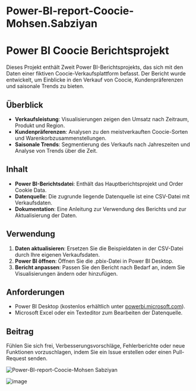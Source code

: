 # Power-BI-report-Coocie-Mohsen.Sabziyan

# Power BI Coocie Berichtsprojekt

Dieses Projekt enthält Zweit Power BI-Berichtsprojekts, das sich mit den Daten einer fiktiven Coocie-Verkaufsplattform befasst. Der Bericht wurde entwickelt, um Einblicke in den Verkauf von Coocie, Kundenpräferenzen und saisonale Trends zu bieten.

## Überblick

- **Verkaufsleistung**: Visualisierungen zeigen den Umsatz nach Zeitraum, Produkt und Region.
- **Kundenpräferenzen**: Analysen zu den meistverkauften Coocie-Sorten und Warenkorbzusammenstellungen.
- **Saisonale Trends**: Segmentierung des Verkaufs nach Jahreszeiten und Analyse von Trends über die Zeit.

## Inhalt

- **Power BI-Berichtsdatei**: Enthält das Hauptberichtsprojekt und Order Cookie Data.
- **Datenquelle**: Die zugrunde liegende Datenquelle ist eine CSV-Datei mit Verkaufsdaten.
- **Dokumentation**: Eine Anleitung zur Verwendung des Berichts und zur Aktualisierung der Daten.

## Verwendung

1. **Daten aktualisieren**: Ersetzen Sie die Beispieldaten in der CSV-Datei durch Ihre eigenen Verkaufsdaten.
2. **Power BI öffnen**: Öffnen Sie die .pbix-Datei in Power BI Desktop.
3. **Bericht anpassen**: Passen Sie den Bericht nach Bedarf an, indem Sie Visualisierungen ändern oder hinzufügen.

## Anforderungen

- Power BI Desktop (kostenlos erhältlich unter [powerbi.microsoft.com](https://powerbi.microsoft.com/)).
- Microsoft Excel oder ein Texteditor zum Bearbeiten der Datenquelle.

## Beitrag

Fühlen Sie sich frei, Verbesserungsvorschläge, Fehlerberichte oder neue Funktionen vorzuschlagen, indem Sie ein Issue erstellen oder einen Pull-Request senden.

![Power-BI-report-Coocie-Mohsen Sabziyan](https://github.com/MrPersia/Power-BI-report-Coocie-Mohsen.Sabziyan/assets/137727283/f9865a8d-16e6-4aea-b8b4-718b6bfa38af)

![image](https://github.com/MrPersia/Power-BI-report-Coocie-Mohsen.Sabziyan/assets/137727283/ad8ef3af-6f95-4e79-ba0a-e2e265397762)


